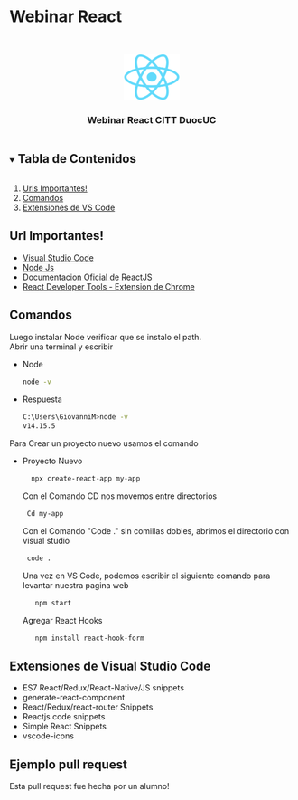 # Webinar React

<!-- PROJECT LOGO -->
<br />
<p align="center">
  <a href="">
    <img src="./img/reactlogo.png" alt="Logo" width="100" height="80">
  </a>

  <h3 align="center">Webinar React CITT DuocUC</h3>


<details open="open">
  <summary><h2 style="display: inline-block">Tabla de Contenidos</h2></summary>
  <ol>
    <li><a href="#instalacion">Urls Importantes!</a></li>
    <li><a href="#Comandos">Comandos</a></li>
    <li><a href="#extensiones">Extensiones de VS Code</a></li>
  </ol>
</details>



## Url Importantes!

* [Visual Studio Code](https://code.visualstudio.com/download)
* [Node Js](https://nodejs.org/es/)
* [Documentacion Oficial de ReactJS](https://es.reactjs.org/)
* [React Developer Tools - Extension de Chrome](https://chrome.google.com/webstore/detail/react-developer-tools/fmkadmapgofadopljbjfkapdkoienihi?hl=es)


## Comandos 

Luego instalar Node verificar que se instalo el path.
</br>
Abrir una terminal y escribir
* Node
  ```sh
  node -v
  ```
* Respuesta
  ```sh
  C:\Users\GiovanniM>node -v 
  v14.15.5
  ```

Para Crear un proyecto nuevo usamos el comando
* Proyecto Nuevo
  ```sh
    npx create-react-app my-app
  ```
  Con el Comando CD nos movemos entre directorios
   ```sh
    Cd my-app
  ```
    Con el Comando "Code ." sin comillas dobles, abrimos el directorio con visual studio
   ```sh
    code .
  ```
    Una vez en VS Code, podemos escribir el siguiente comando para levantar nuestra pagina web
   ```sh
      npm start
  ```
    Agregar React Hooks
   ```sh
      npm install react-hook-form
  ```


## Extensiones de Visual Studio Code
* ES7 React/Redux/React-Native/JS snippets
* generate-react-component
* React/Redux/react-router Snippets
* Reactjs code snippets
* Simple React Snippets
* vscode-icons

## Ejemplo pull request

Esta pull request fue hecha por un alumno!




